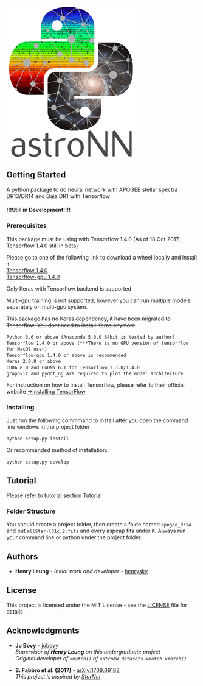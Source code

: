 ![AstroNN Logo](astroNN_icon_withname.png)

## Getting Started

A python package to do neural network with APOGEE stellar spectra DR13/DR14 and Gaia DR1 with Tensorflow
#### !!!Still in Development!!!!

### Prerequisites

This package must be using with Tensorflow 1.4.0 (As of 18 Oct 2017, Tensorflow 1.4.0 still in beta)

Please go to one of the following link to download a wheel locally and install it\
[Tensorflow 1.4.0](https://pypi.python.org/pypi/tensorflow/1.4.0rc0)\
[Tensorflow-gpu 1.4.0](https://pypi.python.org/pypi/tensorflow-gpu/1.4.0rc0)

Only Keras with Tensorflow backend is supported

Multi-gpu training is not supported, however you can run multiple models separately on multi-gpu system.

~~This package has no Keras dependency, it have been migrated to Tensorflow. You dont need to install Keras anymore~~

```
Python 3.6 or above (Anaconda 5.0.0 64bit is tested by author)
Tensorflow 1.4.0 or above (***There is no GPU version of tensorflow for MacOS user)
Tensorflow-gpu 1.4.0 or above is recommended
Keras 2.0.8 or above
CUDA 8.0 and CuDNN 6.1 for Tensorflow 1.3.0/1.4.0
graphviz and pydot_ng are required to plot the model architecture
```

For instruction on how to install Tensorflow, please refer to their official website
[->Installing TensorFlow](https://www.tensorflow.org/install/)

### Installing

Just run the following commmand to install after you open the command line windows in the project folder

```
python setup.py install
```

Or recommanded method of installation:
```
python setup.py develop
```

## Tutorial

Please refer to tutorial section [Tutorial](tutorial)

### Folder Structure
You should create a project folder, then create a folde named `apogee_dr14` and put `allStar-l31c.2.fits` and every aspcap 
 fits under it. Always run your command line or python under the project folder.

## Authors

* **Henry Leung** - *Initial work and developer* - [henrysky](https://github.com/henrysky)

## License

This project is licensed under the MIT License - see the [LICENSE](LICENSE) file for details

## Acknowledgments

* **Jo Bovy** - [jobovy](https://github.com/jobovy)\
*Supervisor of **Henry Leung** on this undergraduate project*\
*Original developer of `xmatch()` of `astroNN.datasets.xmatch.xmatch()`*

* **S. Fabbro et al. (2017)** - [arXiv:1709.09182 ](https://arxiv.org/abs/1709.09182)\
*This project is inspired by [StarNet](https://github.com/astroai/starnet)*
